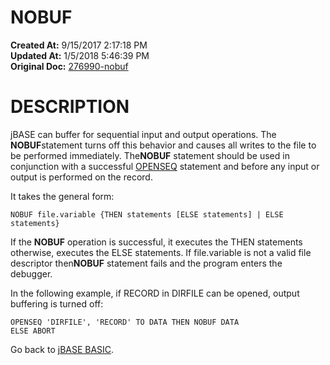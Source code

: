 # NOBUF

**Created At:** 9/15/2017 2:17:18 PM  
**Updated At:** 1/5/2018 5:46:39 PM  
**Original Doc:** [276990-nobuf](https://docs.jbase.com/36868-jbase-basic/276990-nobuf)  


# DESCRIPTION

jBASE can buffer for sequential input and output operations. The **NOBUF**statement turns off this behavior and causes all writes to the file to be performed immediately. The**NOBUF** statement should be used in conjunction with a successful [OPENSEQ](277543-openseq) statement and before any input or output is performed on the record.

It takes the general form:

```
NOBUF file.variable {THEN statements [ELSE statements] | ELSE statements}
```

If the **NOBUF** operation is successful, it executes the THEN statements otherwise, executes the ELSE statements. If file.variable is not a valid file descriptor then**NOBUF** statement fails and the program enters the debugger.

In the following example, if RECORD in DIRFILE can be opened, output buffering is turned off:

```
OPENSEQ 'DIRFILE', 'RECORD' TO DATA THEN NOBUF DATA
ELSE ABORT
```



Go back to [jBASE BASIC](263498-jbase-basic).
